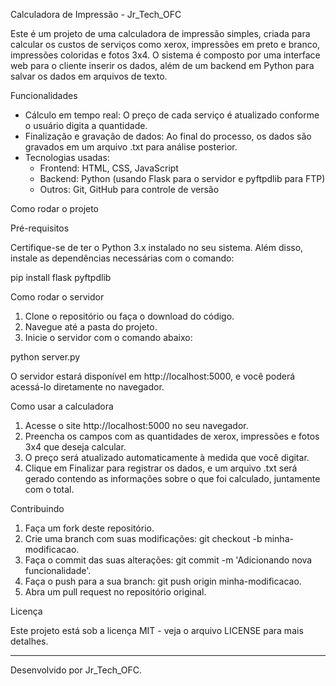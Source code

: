 Calculadora de Impressão - Jr_Tech_OFC

Este é um projeto de uma calculadora de impressão simples, criada para calcular os custos de serviços como xerox, impressões em preto e branco, impressões coloridas e fotos 3x4. O sistema é composto por uma interface web para o cliente inserir os dados, além de um backend em Python para salvar os dados em arquivos de texto.

Funcionalidades

- Cálculo em tempo real: O preço de cada serviço é atualizado conforme o usuário digita a quantidade.
- Finalização e gravação de dados: Ao final do processo, os dados são gravados em um arquivo .txt para análise posterior.
- Tecnologias usadas:
  - Frontend: HTML, CSS, JavaScript
  - Backend: Python (usando Flask para o servidor e pyftpdlib para FTP)
  - Outros: Git, GitHub para controle de versão

Como rodar o projeto

Pré-requisitos

Certifique-se de ter o Python 3.x instalado no seu sistema. Além disso, instale as dependências necessárias com o comando:

pip install flask pyftpdlib

Como rodar o servidor

1. Clone o repositório ou faça o download do código.
2. Navegue até a pasta do projeto.
3. Inicie o servidor com o comando abaixo:

python server.py

O servidor estará disponível em http://localhost:5000, e você poderá acessá-lo diretamente no navegador.

Como usar a calculadora

1. Acesse o site http://localhost:5000 no seu navegador.
2. Preencha os campos com as quantidades de xerox, impressões e fotos 3x4 que deseja calcular.
3. O preço será atualizado automaticamente à medida que você digitar.
4. Clique em Finalizar para registrar os dados, e um arquivo .txt será gerado contendo as informações sobre o que foi calculado, juntamente com o total.

Contribuindo

1. Faça um fork deste repositório.
2. Crie uma branch com suas modificações: git checkout -b minha-modificacao.
3. Faça o commit das suas alterações: git commit -m 'Adicionando nova funcionalidade'.
4. Faça o push para a sua branch: git push origin minha-modificacao.
5. Abra um pull request no repositório original.

Licença

Este projeto está sob a licença MIT - veja o arquivo LICENSE para mais detalhes.

---

Desenvolvido por Jr_Tech_OFC.
